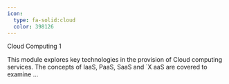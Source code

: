 ```yaml
---
icon:
  type: fa-solid:cloud
  color: 398126
---
```

Cloud Computing 1

This module explores key technologies in the provision of Cloud computing services. The concepts of IaaS, PaaS, SaaS and `X aaS are covered to examine ... 
